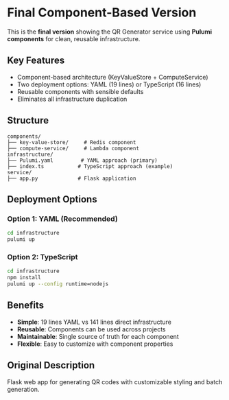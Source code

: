 # Final Component-Based Version

This is the **final version** showing the QR Generator service using **Pulumi components** for clean, reusable infrastructure.

## Key Features

- Component-based architecture (KeyValueStore + ComputeService)
- Two deployment options: YAML (19 lines) or TypeScript (16 lines)
- Reusable components with sensible defaults
- Eliminates all infrastructure duplication

## Structure

```
components/
├── key-value-store/     # Redis component
├── compute-service/     # Lambda component
infrastructure/
├── Pulumi.yaml         # YAML approach (primary)
├── index.ts           # TypeScript approach (example)
service/
├── app.py             # Flask application
```

## Deployment Options

### Option 1: YAML (Recommended)
```bash
cd infrastructure
pulumi up
```

### Option 2: TypeScript
```bash
cd infrastructure  
npm install
pulumi up --config runtime=nodejs
```

## Benefits

- **Simple**: 19 lines YAML vs 141 lines direct infrastructure
- **Reusable**: Components can be used across projects
- **Maintainable**: Single source of truth for each component
- **Flexible**: Easy to customize with component properties

## Original Description

Flask web app for generating QR codes with customizable styling and batch generation.
